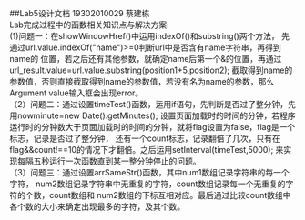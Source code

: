 ##Lab5设计文档
19302010029 蔡建栋<br>
Lab完成过程中的函数相关知识点与解决方案:<br>
(1)问题一：在showWindowHref()中运用indexOf()和substring()两个方法，
先通过url.value.indexOf("name")>=0判断url中是否含有name字符串，再得到name的
位置，若之后还有其他参数，就确定name后第一个&的位置，再通过url_result.value=url.value.substring(position1+5,position2);
截取得到name的参数值，否则直接截取得到name的参数值，若没有名为name的参数，那么Argument value输入框会出现error。<br>
（2）问题二：通过设置timeTest()函数，运用if语句，先判断是否过了整分钟，先用nowminute=new Date().getMinutes();
设置页面加载时的时间的分钟，若程序运行时的分钟数大于页面加载时的时间的分钟，就将flag设置为false，flag是一个标志，记录是否过了整分钟，
还有一个count标志，记录翻倍了几次，只有在flag&&count!==10的情况下才翻倍。之后运用setInterval(timeTest,5000);
来实现每隔五秒运行一次函数直到某一整分钟停止的问题。<br>
（3）问题三：通过设置arrSameStr()函数，其中num1数组记录字符串的每一个字符，
num2数组记录字符串中无重复的字符，count数组记录每一个无重复的字符的个数，count数组和
num2数组的下标互相对应。最后通过比较count数组中各个数的大小来确定出现最多的字符，及其个数。
